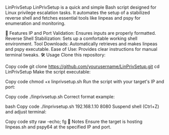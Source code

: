 LinPrivSetup
LinPrivSetup is a quick and simple Bash script designed for Linux privilege escalation tasks. It automates the setup of a stabilized reverse shell and fetches essential tools like linpeas and pspy for enumeration and monitoring.

🚀 Features
IP and Port Validation: Ensures inputs are properly formatted.
Reverse Shell Stabilization: Sets up a comfortable working shell environment.
Tool Downloads: Automatically retrieves and makes linpeas and pspy executable.
Ease of Use: Provides clear instructions for manual terminal tweaks.
🛠️ Usage
Clone this repository:


Copy code
git clone https://github.com/yourusername/LinPrivSetup.git
cd LinPrivSetup
Make the script executable:


Copy code
chmod +x linprivsetup.sh
Run the script with your target's IP and port:


Copy code
./linprivsetup.sh <IP> <PORT>
Correct format example:

bash
Copy code
./linprivsetup.sh 192.168.1.10 8080
Suspend shell (Ctrl+Z) and adjust terminal:


Copy code
stty raw -echo; fg
📝 Notes
Ensure the target is hosting linpeas.sh and pspy64 at the specified IP and port.
